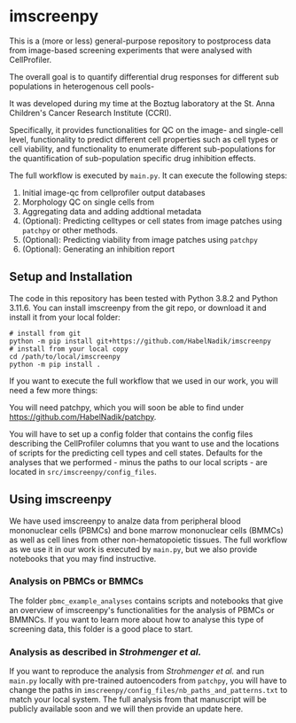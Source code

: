 # imscreenpy

This is a (more or less) general-purpose repository to postprocess data from image-based screening experiments that were analysed with CellProfiler.

The overall goal is to quantify differential drug responses for different sub populations in heterogenous cell pools-

It was developed during my time at the Boztug laboratory at the St. Anna Children's Cancer Research Institute (CCRI).

Specifically, it provides functionalities for QC on the image- and single-cell level, functionality to predict different cell properties such as cell types or cell viability, and functionality to enumerate different sub-populations for the quantification of sub-population specific drug inhibition effects.

The full workflow is executed by `main.py`. It can execute the following steps:

1. Initial image-qc from cellprofiler output databases
2. Morphology QC on single cells from
3. Aggregating data and adding addtional metadata
4. (Optional): Predicting celltypes or cell states from image patches using `patchpy` or other methods.
5. (Optional): Predicting viability from image patches using `patchpy`
6. (Optional): Generating an inhibition report

## Setup and Installation

The code in this repository has been tested with Python 3.8.2 and Python 3.11.6. You can install imscreenpy from the git repo, or download it and install it from your local folder:

    # install from git
    python -m pip install git+https://github.com/HabelNadik/imscreenpy
    # install from your local copy
    cd /path/to/local/imscreenpy
    python -m pip install .

If you want to execute the full workflow that we used in our work, you will need a few more things:

You will need patchpy, which you will soon be able to find under https://github.com/HabelNadik/patchpy.

You will have to set up a config folder that contains the config files describing the CellProfiler columns that you want to use and the locations of scripts for the predicting cell types and cell states. Defaults for the analyses that we performed - minus the paths to our local scripts - are located in `src/imscreenpy/config_files`.


## Using imscreenpy

We have used imscreenpy to analze data from peripheral blood mononuclear cells (PBMCs) and bone marrow mononuclear cells (BMMCs) as well as cell lines from other non-hematopoietic tissues. The full workflow as we use it in our work is executed by `main.py`, but we also provide notebooks that you may find instructive.

### Analysis on PBMCs or BMMCs
The folder `pbmc_example_analyses` contains scripts and notebooks that give an overview of imscreenpy's functionalities for the analysis of PBMCs or BMMNCs. If you want to learn more about how to analyse this type of screening data, this folder is a good place to start.

### Analysis as described in *Strohmenger et al.*
If you want to reproduce the analysis from *Strohmenger et al.* and run `main.py` locally with pre-trained autoencoders from `patchpy`, you will have to change the paths in `imscreenpy/config_files/nb_paths_and_patterns.txt` to match your local system. The full analysis from that manuscript will be publicly available soon and we will then provide an update here.